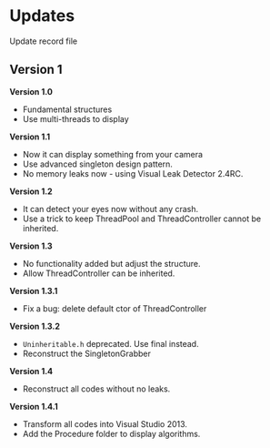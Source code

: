 # Updates
Update record file

## Version 1
**Version 1.0**
* Fundamental structures 
* Use multi-threads to display

**Version 1.1**
* Now it can display something from your camera
* Use advanced singleton design pattern.
* No memory leaks now - using Visual Leak Detector 2.4RC.

**Version 1.2**
* It can detect your eyes now without any crash.
* Use a trick to keep ThreadPool and ThreadController cannot be inherited.

**Version 1.3**
* No functionality added but adjust the structure.
* Allow ThreadController can be inherited.

**Version 1.3.1**
* Fix a bug: delete default ctor of ThreadController

**Version 1.3.2**
* `Uninheritable.h` deprecated. Use final instead.
* Reconstruct the SingletonGrabber

**Version 1.4**
* Reconstruct all codes without no leaks.

**Version 1.4.1**
* Transform all codes into Visual Studio 2013.
* Add the Procedure folder to display algorithms.